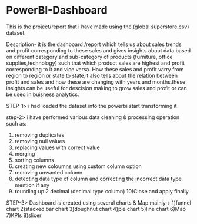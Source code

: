 # PowerBI-Dashboard
This is the project/report that i have made using the (global superstore.csv) dataset.

Description-
it is the dashboard /report which tells us about sales trends and profit corresponding to these  sales and gives insights about data based on different category and sub-category of products (furniture, office supplies,technology) such that which product sales are highest and  profit corresponding to it and vice versa. How these sales and profit varry from region to region or state to state,it also tells about the relation between profit and sales and how these are changing with years and months.these insights can be useful for descision making to grow sales and profit or can be used in buisness analytics. 

STEP-1>
i had loaded the dataset into the powerbi start transforming it

step-2>
i have performed various  data cleaning & processing  operation such as:
1) removing duplicates
2) removing null values
3) replacing values with correct value
4) merging 
5) sorting columns
6) creating new coloumns using custom column option 
7) removing unwanted column
8) detecting data type of column and correcting the incorrect data type mention if any
9) rounding up 2 decimal (decimal type column)
10)Close and apply finally

STEP-3>
Dashboard is created using several charts & Map mainly->
1)funnel chart
2)stacked bar chart
3)doughnut chart
4)pie chart
5)line chart
6)Map
7)KPIs
8)slicer



